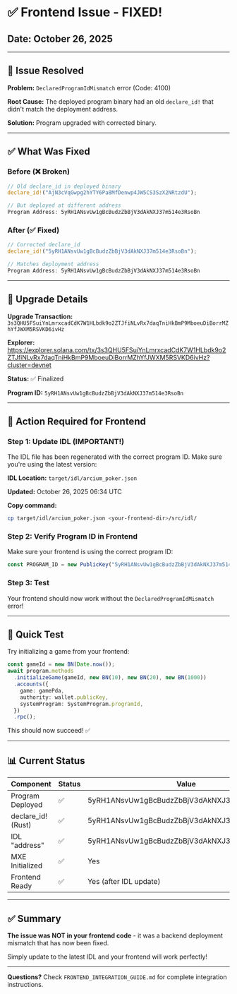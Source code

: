 # ✅ Frontend Issue - FIXED!

## Date: October 26, 2025

---

## 🔧 Issue Resolved

**Problem:** `DeclaredProgramIdMismatch` error (Code: 4100)

**Root Cause:** The deployed program binary had an old `declare_id!` that didn't match the deployment address.

**Solution:** Program upgraded with corrected binary.

---

## ✅ What Was Fixed

### Before (❌ Broken)
```rust
// Old declare_id in deployed binary
declare_id!("AjN3cVqGwpg2hYTY6Pa8MfDenwp4JW5CS3SzX2NRtzdU");

// But deployed at different address
Program Address: 5yRH1ANsvUw1gBcBudzZbBjV3dAkNXJ37m514e3RsoBn
```

### After (✅ Fixed)
```rust
// Corrected declare_id
declare_id!("5yRH1ANsvUw1gBcBudzZbBjV3dAkNXJ37m514e3RsoBn");

// Matches deployment address
Program Address: 5yRH1ANsvUw1gBcBudzZbBjV3dAkNXJ37m514e3RsoBn
```

---

## 📝 Upgrade Details

**Upgrade Transaction:** `3s3QHU5FSuiYnLmrxcadCdK7W1HLbdk9o2ZTJfiNLvRx7daqTniHkBmP9MboeuDiBorrMZhYfJWXM5RSVKD6ivHz`

**Explorer:** https://explorer.solana.com/tx/3s3QHU5FSuiYnLmrxcadCdK7W1HLbdk9o2ZTJfiNLvRx7daqTniHkBmP9MboeuDiBorrMZhYfJWXM5RSVKD6ivHz?cluster=devnet

**Status:** ✅ Finalized

**Program ID:** `5yRH1ANsvUw1gBcBudzZbBjV3dAkNXJ37m514e3RsoBn`

---

## 🎯 Action Required for Frontend

### Step 1: Update IDL (IMPORTANT!)

The IDL file has been regenerated with the correct program ID. Make sure you're using the latest version:

**IDL Location:** `target/idl/arcium_poker.json`

**Updated:** October 26, 2025 06:34 UTC

**Copy command:**
```bash
cp target/idl/arcium_poker.json <your-frontend-dir>/src/idl/
```

### Step 2: Verify Program ID in Frontend

Make sure your frontend is using the correct program ID:

```typescript
const PROGRAM_ID = new PublicKey("5yRH1ANsvUw1gBcBudzZbBjV3dAkNXJ37m514e3RsoBn");
```

### Step 3: Test

Your frontend should now work without the `DeclaredProgramIdMismatch` error!

---

## 🧪 Quick Test

Try initializing a game from your frontend:

```typescript
const gameId = new BN(Date.now());
await program.methods
  .initializeGame(gameId, new BN(10), new BN(20), new BN(1000))
  .accounts({
    game: gamePda,
    authority: wallet.publicKey,
    systemProgram: SystemProgram.programId,
  })
  .rpc();
```

This should now succeed! ✅

---

## 📊 Current Status

| Component           | Status | Value                                          |
|---------------------|--------|------------------------------------------------|
| Program Deployed    | ✅     | 5yRH1ANsvUw1gBcBudzZbBjV3dAkNXJ37m514e3RsoBn |
| declare_id! (Rust)  | ✅     | 5yRH1ANsvUw1gBcBudzZbBjV3dAkNXJ37m514e3RsoBn |
| IDL "address"       | ✅     | 5yRH1ANsvUw1gBcBudzZbBjV3dAkNXJ37m514e3RsoBn |
| MXE Initialized     | ✅     | Yes                                            |
| Frontend Ready      | ✅     | Yes (after IDL update)                         |

---

## ✅ Summary

**The issue was NOT in your frontend code** - it was a backend deployment mismatch that has now been fixed.

Simply update to the latest IDL and your frontend will work perfectly!

---

**Questions?** Check `FRONTEND_INTEGRATION_GUIDE.md` for complete integration instructions.
